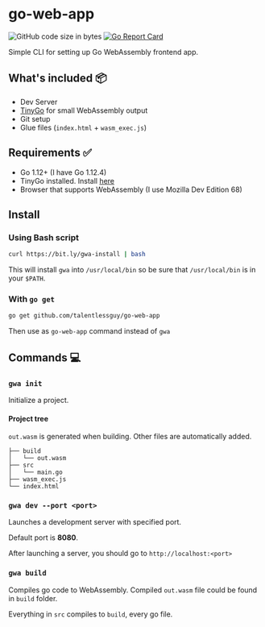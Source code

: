 # go-web-app

![GitHub code size in bytes](https://img.shields.io/github/languages/code-size/talentlessguy/create-go-web-app.svg?style=flat-square)
[![Go Report Card](https://goreportcard.com/badge/github.com/talentlessguy/create-go-web-app?style=flat-square)](https://goreportcard.com/report/github.com/talentlessguy/create-go-web-app)

Simple CLI for setting up Go WebAssembly frontend app.

## What's included 📦

* Dev Server
* [TinyGo](https://tinygo.org) for small WebAssembly output
* Git setup
* Glue files (`index.html` + `wasm_exec.js`)

## Requirements ✅

* Go 1.12+ (I have Go 1.12.4)
* TinyGo installed. Install [here](https://tinygo.org/getting-started)
* Browser that supports WebAssembly (I use Mozilla Dev Edition 68)

## Install

### Using Bash script

```sh
curl https://bit.ly/gwa-install | bash
```

This will install `gwa` into `/usr/local/bin` so be sure that `/usr/local/bin` is in your `$PATH`.

### With `go get`

```sh
go get github.com/talentlessguy/go-web-app
```

Then use as `go-web-app` command instead of `gwa`

## Commands 💻

### `gwa init`

Initialize a project.

#### Project tree

`out.wasm` is generated when building. Other files are automatically added.

```text
├── build
│   └── out.wasm
├── src
│   └── main.go
├── wasm_exec.js
└── index.html
```

### `gwa dev --port <port>`

Launches a development server with specified port.

Default port is **8080**.

After launching a server, you should go to `http://localhost:<port>`

### `gwa build`

Compiles go code to WebAssembly. Compiled `out.wasm` file could be found in `build` folder.

Everything in `src` compiles to `build`, every go file.

